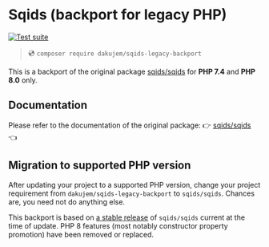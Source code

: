 # Sqids (backport for legacy PHP)

[![Test suite](https://github.com/dakujem/sqids-legacy-backport/actions/workflows/phpunit.yml/badge.svg)](https://github.com/dakujem/sqids-legacy-backport/actions/workflows/phpunit.yml)

>
> 💿 `composer require dakujem/sqids-legacy-backport`
>

This is a backport of the original package [sqids/sqids](https://github.com/sqids/sqids-php)
for **PHP 7.4** and **PHP 8.0** only.


## Documentation

Please refer to the documentation of the original package:
👉 [sqids/sqids](https://github.com/sqids/sqids-php) 👈


## Migration to supported PHP version

After updating your project to a supported PHP version, change your project requirement from `dakujem/sqids-legacy-backport` to `sqids/sqids`.
Chances are, you need not do anything else.

This backport is based on [a stable release](https://github.com/sqids/sqids-php/releases) of `sqids/sqids`
current at the time of update.
PHP 8 features (most notably constructor property promotion) have been removed or replaced.
